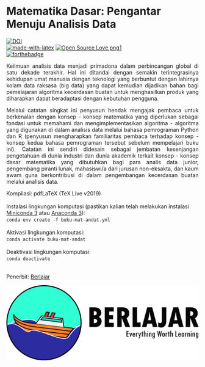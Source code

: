 # Matematika Dasar: Pengantar Menuju Analisis Data

[![DOI](https://zenodo.org/badge/274554601.svg)](https://zenodo.org/badge/latestdoi/274554601)<br>
[![made-with-latex](https://img.shields.io/badge/Made%20with-LaTeX-1f425f.svg)](https://www.latex-project.org/)
[![Open Source Love png1](https://badges.frapsoft.com/os/v1/open-source.png?v=103)](https://osf.io/gvf37/)<br>
[![forthebadge](https://forthebadge.com/images/badges/built-by-hipsters.svg)](https://forthebadge.com)

<p align="justify"> Keilmuan analisis data menjadi primadona dalam perbincangan global di satu dekade terakhir. Hal ini ditandai dengan semakin terintegrasinya kehidupan umat manusia dengan teknologi yang berbuntut dengan lahirnya kolam data raksasa (big data) yang dapat kemudian dijadikan bahan bagi pemelajaran algoritma kecerdasan buatan untuk menghasilkan produk yang diharapkan dapat beradaptasi dengan kebutuhan pengguna.</p>

<p align="justify">Melalui catatan singkat ini penyusun hendak mengajak pembaca untuk berkenalan dengan konsep - konsep matematika yang diperlukan sebagai fondasi untuk memahami dan mengimplementasikan algoritma - algoritma yang digunakan di dalam analisis data melalui bahasa pemrograman Python dan R (penyusun mengharapkan familiaritas pembaca terhadap konsep - konsep kedua bahasa pemrograman tersebut sebelum mempelajari buku ini). Catatan ini sendiri didesain sebagai jembatan kesenjangan pengetahuan di dunia industri dan dunia akademik terkait konsep - konsep dasar matematika yang dibutuhkan bagi para analis data junior, pengembang piranti lunak, mahasiswi/a dari jurusan non-eksakta, dan kaum awam guna berkontribusi di dalam pengembangan kecerdasan buatan melalui analisis data.</p>

Kompilasi: pdfLaTeX (TeX Live v2019)<br><br>
Instalasi lingkungan komputasi (pastikan kalian telah melakukan instalasi [Miniconda 3](https://docs.conda.io/en/latest/miniconda.html) atau [Anaconda 3](https://www.anaconda.com/products/individual)): <br>
`conda env create -f buku-mat-andat.yml` <br><br>
Aktivasi lingkungan komputasi:<br>
`conda activate buku-mat-andat`<br><br>
Deaktivasi lingkungan komputasi:<br>
`conda deactivate`<br><br>

Penerbit: [Berlajar](https://berlajar.org/) 


![Berlajar](berlajar.png)